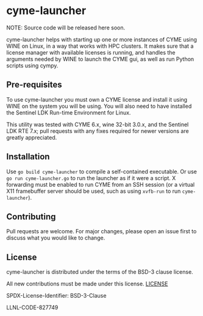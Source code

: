 # cyme-launcher

NOTE: Source code will be released here soon.

cyme-launcher helps with starting up one or more instances of CYME using WINE
on Linux, in a way that works with HPC clusters. It makes sure that a license
manager with available licenses is running, and handles the arguments needed
by WINE to launch the CYME gui, as well as run Python scripts using cympy.

## Pre-requisites

To use cyme-launcher you must own a CYME license and install it using WINE
on the system you will be using. You will also need to have installed the
Sentinel LDK Run-time Environment for Linux.

This utility was tested with CYME 6.x, wine 32-bit 3.0.x, and the Sentinel LDK
RTE 7.x; pull requests with any fixes required for newer versions are greatly
appreciated.

## Installation

Use `go build cyme-launcher` to compile a self-contained executable. Or use
`go run cyme-launcher.go` to run the launcher as if it were a script. X forwarding
must be enabled to run CYME from an SSH session (or a virtual X11 framebuffer
server should be used, such as using `xvfb-run` to run `cyme-launcher`).

## Contributing

Pull requests are welcome. For major changes, please open an issue first
to discuss what you would like to change.

## License

cyme-launcher is distributed under the terms of the BSD-3 clause license.

All new contributions must be made under this license. [LICENSE](LICENSE)

SPDX-License-Identifier: BSD-3-Clause

LLNL-CODE-827749

